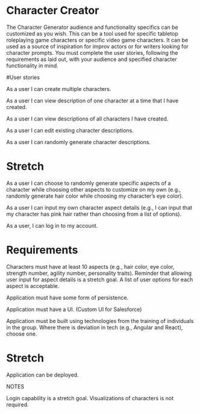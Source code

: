 # Character Creator

The Character Generator audience and functionality specifics can be customized as you wish. This can be a tool used for specific tabletop roleplaying game characters or specific video game characters. It can be used as a source of inspiration for improv actors or for writers looking for character prompts. You must complete the user stories, following the requirements as laid out, with your audience and specified character functionality in mind. 

#User stories 

As a user I can create multiple characters. 

As a user I can view description of one character at a time that I have created. 

As a user I can view descriptions of all characters I have created. 

As a user I can edit existing character descriptions. 

As a user I can randomly generate character descriptions. 

# Stretch

As a user I can choose to randomly generate specific aspects of a character while choosing other aspects to customize on my own (e.g., randomly generate hair color while choosing my character’s eye color). 

As a user I can input my own character aspect details (e.g., I can input that my character has pink hair rather than choosing from a list of options). 

As a user, I can log in to my account.

# Requirements 

Characters must have at least 10 aspects (e.g., hair color, eye color, strength number, agility number, personality traits). Reminder that allowing user input for aspect details is a stretch goal. A list of user options for each aspect is acceptable. 

Application must have some form of persistence.

Application must have a UI. (Custom UI for Salesforce)

Application must be built using technologies from the training of individuals in the group. Where there is deviation in tech (e.g., Angular and React), choose one.

# Stretch

Application can be deployed. 

NOTES 

Login capability is a stretch goal. Visualizations of characters is not required.
